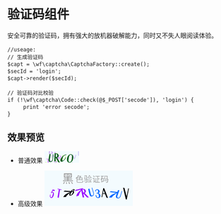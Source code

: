 验证码组件
=============
安全可靠的验证码，拥有强大的放机器破解能力，同时又不失人眼阅读体验。

```
//useage:
// 生成验证码
$capt = \wf\captcha\CaptchaFactory::create();
$secId = 'login';
$capt->render($secId);

// 验证码对比校验
if (!\wf\captcha\Code::check(@$_POST['secode']), 'login') {
     print 'error secode';
}
```

## 效果预览

- 普通效果 
![效果图](res/example-1.png)

- 高级效果 
![效果图](res/example-2.jpg)
